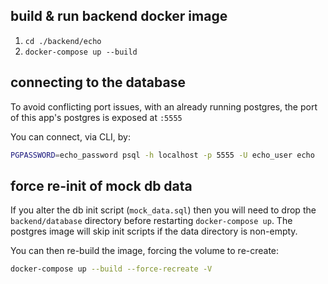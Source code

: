 ## build & run backend docker image

1. `cd ./backend/echo`
2. `docker-compose up --build`

## connecting to the database

To avoid conflicting port issues, with an already running postgres, the port of this app's postgres is exposed at `:5555`

You can connect, via CLI, by:

```sh
PGPASSWORD=echo_password psql -h localhost -p 5555 -U echo_user echo
```

## force re-init of mock db data

If you alter the db init script (`mock_data.sql`) then you will need to drop the `backend/database` directory before restarting `docker-compose up`. The postgres image will skip init scripts if the data directory is non-empty.

You can then re-build the image, forcing the volume to re-create:

```sh
docker-compose up --build --force-recreate -V
```